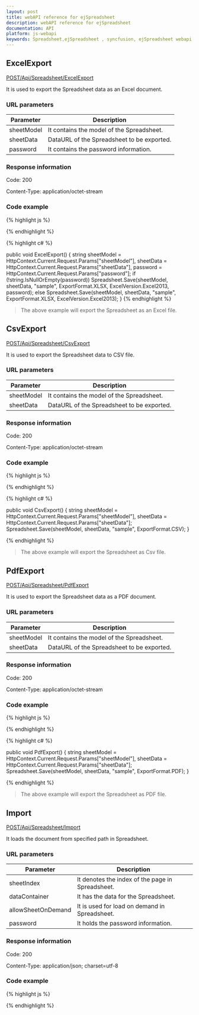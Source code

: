 ```yaml
---
layout: post
title: webAPI reference for ejSpreadsheet
description: webAPI reference for ejSpreadsheet
documentation: API
platform: js-webapi
keywords: Spreadsheet,ejSpreadsheet , syncfusion, ejSpreadsheet webapi
---
```


## ExcelExport

[POST/Api/Spreadsheet/ExcelExport](http://js.syncfusion.com/demos/ejServices/api/Spreadsheet/ExcelExport)

It is used to export the Spreadsheet data as an Excel document.

### URL parameters

|  Parameter |  Description | 
|---|---|
|sheetModel|It contains the model of the Spreadsheet.|
|sheetData|DataURL of the Spreadsheet to be exported.|
|password|It contains the password information.|

### Response information 

Code: 200

Content-Type: application/octet-stream	

### Code example 

{% highlight js %}


{% endhighlight %}

{% highlight c# %}

public void ExcelExport()
{
	string sheetModel = HttpContext.Current.Request.Params["sheetModel"], sheetData = HttpContext.Current.Request.Params["sheetData"], password = HttpContext.Current.Request.Params["password"];
	if (!string.IsNullOrEmpty(password))
		Spreadsheet.Save(sheetModel, sheetData, "sample", ExportFormat.XLSX, ExcelVersion.Excel2013, password);
	else
		Spreadsheet.Save(sheetModel, sheetData, "sample", ExportFormat.XLSX, ExcelVersion.Excel2013);
}
{% endhighlight %}

>The above example will export the Spreadsheet as an Excel file.

## CsvExport

[POST/Api/Spreadsheet/CsvExport](http://js.syncfusion.com/demos/ejServices/api/Spreadsheet/CsvExport)

It is used to export the Spreadsheet data to CSV file.

### URL parameters

|  Parameter |  Description | 
|---|---|
|sheetModel|It contains the model of the Spreadsheet.|
|sheetData|DataURL of the Spreadsheet to be exported.|

### Response information 

Code: 200

Content-Type: application/octet-stream	

### Code example 

{% highlight js %}



{% endhighlight %}

{% highlight c# %}

public void CsvExport()
{
	string sheetModel = HttpContext.Current.Request.Params["sheetModel"], sheetData = HttpContext.Current.Request.Params["sheetData"];
	Spreadsheet.Save(sheetModel, sheetData, "sample", ExportFormat.CSV);
}

{% endhighlight %}

>The above example will export the Spreadsheet as Csv file.

## PdfExport

[POST/Api/Spreadsheet/PdfExport](http://js.syncfusion.com/demos/ejServices/api/Spreadsheet/PdfExport)

It is used to export the Spreadsheet data as a PDF document.

### URL parameters

|  Parameter |  Description | 
|---|---|
|sheetModel|It contains the model of the Spreadsheet.|
|sheetData|DataURL of the Spreadsheet to be exported.|

### Response information 

Code: 200

Content-Type: application/octet-stream	

### Code example 

{% highlight js %}


{% endhighlight %}

{% highlight c# %}

public void PdfExport()
{
	string sheetModel = HttpContext.Current.Request.Params["sheetModel"], sheetData = HttpContext.Current.Request.Params["sheetData"];
	Spreadsheet.Save(sheetModel, sheetData, "sample", ExportFormat.PDF);
}

{% endhighlight %}

>The above example will export the Spreadsheet as PDF file.

## Import

[POST/Api/Spreadsheet/Import](http://js.syncfusion.com/demos/ejServices/api/Spreadsheet/Import)

It loads the document from specified path in Spreadsheet.

### URL parameters

|  Parameter |  Description | 
|---|---|
|sheetIndex|It denotes the index of the page in Spreadsheet.|
|dataContainer|It has the data for the Spreadsheet.|
|allowSheetOnDemand|It is used for load on demand in Spreadsheet.|
|password|It holds the password information.|

### Response information 

Code: 200

Content-Type:  application/json; charset=utf-8

### Code example 

{% highlight js %}

{% endhighlight %}




